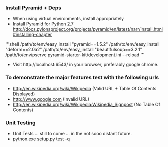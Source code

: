 ### Install Pyramid + Deps
- When using virtual environments, install appropriately
- Install Pyramid for Python 2.7 http://docs.pylonsproject.org/projects/pyramid/en/latest/narr/install.html#installing-chapter

'''shell
/path/to/env/easy_install "pyramid==1.5.2"
/path/to/env/easy_install "deform==2.0a2"
/path/to/env/easy_install "beautifulsoup==3.2.1"
/path/to/env/pserve pyramid-starter-kit/development.ini --reload
'''

- Visit http://localhost:6543/ in your browser, preferably google chrome.

### To demonstrate the major features test with the following urls
- http://en.wikipedia.org/wiki/Wikipedia (Valid URL + Table Of Contents Displayed)
- http://www.google.com (Invalid URL)
- http://en.wikipedia.org/wiki/Wikipedia:Wikipedia_Signpost (No Table Of Contents)

### Unit Testing
- Unit Tests ... still to come ... in the not sooo distant future.
- python.exe setup.py test -q
